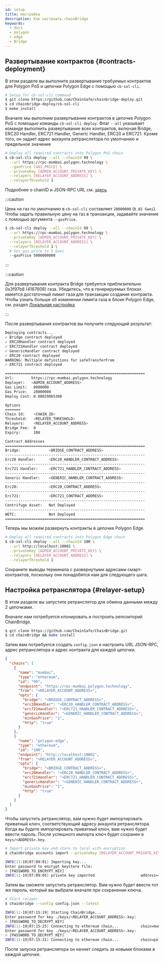 ```yaml
---
id: setup
title: Настройка
description: Как настроить chainBridge
keywords:
  - docs
  - polygon
  - edge
  - Bridge
---
```


## Развертывание контрактов {#contracts-deployment}

В этом разделе вы выполните развертывание требуемых контрактов для Polygon PoS и цепочки Polygon Edge с помощью `cb-sol-cli`.

```bash
# Setup for cb-sol-cli command
$ git clone https://github.com/ChainSafe/chainbridge-deploy.git
$ cd chainbridge-deploy/cb-sol-cli
$ make install
```

Вначале мы выполним развертывание контрактов в цепочке Polygon PoS с помощью команды `cb-sol-cli deploy`. Флаг `--all` указывает команде выполнить развертывание всех контрактов, включая Bridge, ERC20 Handler, ERC721 Handler, Generic Handler, ERC20 и ERC721. Кроме того, он задает адрес аккаунта ретранслятора по умолчанию и предельное значение

```bash
# Deploy all required contracts into Polygon PoS chain
$ cb-sol-cli deploy --all --chainId 99 \
  --url https://rpc-mumbai.polygon.technology \
  --gasPrice [GAS_PRICE] \
  --privateKey [ADMIN_ACCOUNT_PRIVATE_KEY] \
  --relayers [RELAYER_ACCOUNT_ADDRESS] \
  --relayerThreshold 1
```


Подробнее о chainID и JSON-RPC URL см. [здесь](/docs/edge/additional-features/chainbridge/definitions)

:::caution

Цена на газ по умолчанию в `cb-sol-cli` составляет `20000000` (`0.02 Gwei`). Чтобы задать правильную цену на газ в транзакции, задавайте значение с помощью аргумента `--gasPrice`.

```bash
$ cb-sol-cli deploy --all --chainId 99 \
  --url https://rpc-mumbai.polygon.technology \
  --privateKey [ADMIN_ACCOUNT_PRIVATE_KEY] \
  --relayers [RELAYER_ACCOUNT_ADDRESS] \
  --relayerThreshold 1 \
  # Set gas price to 5 Gwei
  --gasPrice 5000000000
```

:::

:::caution

Для развертывания контракта Bridge требуется приблизительно 0x3f97b8 (4167608) газа. Убедитесь, что в генерируемых блоках имеется достаточный лимит газа для транзакции создания контракта. Чтобы узнать больше об изменении лимита газа в блоке Polygon Edge, см.
раздел [Локальная настройка](/docs/edge/get-started/set-up-ibft-locally)

:::

После развертывания контрактов вы получите следующий результат:

```bash
Deploying contracts...
✓ Bridge contract deployed
✓ ERC20Handler contract deployed
✓ ERC721Handler contract deployed
✓ GenericHandler contract deployed
✓ ERC20 contract deployed
WARNING: Multiple definitions for safeTransferFrom
✓ ERC721 contract deployed

================================================================
Url:        https://rpc-mumbai.polygon.technology
Deployer:   <ADMIN_ACCOUNT_ADDRESS>
Gas Limit:   8000000
Gas Price:   20000000
Deploy Cost: 0.00029065308

Options
=======
Chain Id:    <CHAIN_ID>
Threshold:   <RELAYER_THRESHOLD>
Relayers:    <RELAYER_ACCOUNT_ADDRESS>
Bridge Fee:  0
Expiry:      100

Contract Addresses
================================================================
Bridge:             <BRIDGE_CONTRACT_ADDRESS>
----------------------------------------------------------------
Erc20 Handler:      <ERC20_HANDLER_CONTRACT_ADDRESS>
----------------------------------------------------------------
Erc721 Handler:     <ERC721_HANDLER_CONTRACT_ADDRESS>
----------------------------------------------------------------
Generic Handler:    <GENERIC_HANDLER_CONTRACT_ADDRESS>
----------------------------------------------------------------
Erc20:              <ERC20_CONTRACT_ADDRESS>
----------------------------------------------------------------
Erc721:             <ERC721_CONTRACT_ADDRESS>
----------------------------------------------------------------
Centrifuge Asset:   Not Deployed
----------------------------------------------------------------
WETC:               Not Deployed
================================================================
```

Теперь мы можем развернуть контракты в цепочке Polygon Edge.

```bash
# Deploy all required contracts into Polygon Edge chain
$ cb-sol-cli deploy --all --chainId 100 \
  --url http://localhost:10002 \
  --privateKey [ADMIN_ACCOUNT_PRIVATE_KEY] \
  --relayers [RELAYER_ACCOUNT_ADDRESS] \
  --relayerThreshold 1
```

Сохраните выводы терминала с развернутыми адресами смарт-контрактов, поскольку они понадобятся нам для следующего шага.

## Настройка ретранслятора {#relayer-setup}

В этом разделе вы запустите ретранслятор для обмена данными между 2 цепочками.

Вначале нам потребуется клонировать и построить репозиторий ChainBridge.

```bash
$ git clone https://github.com/ChainSafe/ChainBridge.git
$ cd chainBridge && make install
```

Затем вам потребуется создать `config.json` и настроить URL JSON-RPC, адрес ретранслятора и адрес контракта для каждой цепочки.

```json
{
  "chains": [
    {
      "name": "mumbai",
      "type": "ethereum",
      "id": "99",
      "endpoint": "https://rpc-mumbai.polygon.technology",
      "from": "<RELAYER_ACCOUNT_ADDRESS>",
      "opts": {
        "bridge": "<BRIDGE_CONTRACT_ADDRESS>",
        "erc20Handler": "<ERC20_HANDLER_CONTRACT_ADDRESS>",
        "erc721Handler": "<ERC721_HANDLER_CONTRACT_ADDRESS>",
        "genericHandler": "<GENERIC_HANDLER_CONTRACT_ADDRESS>",
        "minGasPrice": "1",
        "http": "true"
      }
    },
    {
      "name": "polygon-edge",
      "type": "ethereum",
      "id": "100",
      "endpoint": "http://localhost:10002",
      "from": "<RELAYER_ACCOUNT_ADDRESS>",
      "opts": {
        "bridge": "<BRIDGE_CONTRACT_ADDRESS>",
        "erc20Handler": "<ERC20_HANDLER_CONTRACT_ADDRESS>",
        "erc721Handler": "<ERC721_HANDLER_CONTRACT_ADDRESS>",
        "genericHandler": "<GENERIC_HANDLER_CONTRACT_ADDRESS>",
        "minGasPrice": "1",
        "http": "true"
      }
    }
  ]
}
```

Чтобы запустить ретранслятор, вам нужно будет импортировать приватный ключ, соответствующий адресу аккаунта ретранслятора. Когда вы будете импортировать приватный ключ, вам нужно будет ввести пароль. После успешного импорта ключ будет сохранен в `keys/<ADDRESS>.key`.

```bash
# Import private key and store to local with encryption
$ chainbridge accounts import --privateKey [RELAYER_ACCOUNT_PRIVATE_KEY]

INFO[11-19|07:09:01] Importing key...
Enter password to encrypt keystore file:
> [PASSWORD_TO_ENCRYPT_KEY]
INFO[11-19|07:09:05] private key imported                     address=<RELAYER_ACCOUNT_ADDRESS> file=.../keys/<RELAYER_ACCOUNT_ADDRESS>.key
```

Затем вы сможете запустить ретранслятор. Вам нужно будет ввести тот же пароль, который вы выбрали вначале при сохранении ключа.

```bash
# Start relayer
$ chainbridge --config config.json --latest

INFO[11-19|07:15:19] Starting ChainBridge...
Enter password for key ./keys/<RELAYER_ACCOUNT_ADDRESS>.key:
> [PASSWORD_TO_DECRYPT_KEY]
INFO[11-19|07:15:25] Connecting to ethereum chain...          chain=mumbai url=<JSON_RPC_URL>
Enter password for key ./keys/<RELAYER_ACCOUNT_ADDRESS>.key:
> [PASSWORD_TO_DECRYPT_KEY]
INFO[11-19|07:15:31] Connecting to ethereum chain...          chain=polygon-edge url=<JSON_RPC_URL>
```

После запуска ретранслятора он начнет следить за новыми блоками в каждой цепочке.

